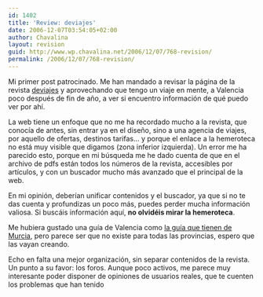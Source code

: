 ```yaml
---
id: 1402
title: 'Review: deviajes'
date: 2006-12-07T03:54:05+02:00
author: Chavalina
layout: revision
guid: http://www.wp.chavalina.net/2006/12/07/768-revision/
permalink: /2006/12/07/768-revision/
---
```

Mi primer post patrocinado. Me han mandado a revisar la página de la revista <a href="http://www.deviajes.es/" target="_blank">deviajes</a> y aprovechando que tengo un viaje en mente, a Valencia poco después de fin de a&ntilde;o, a ver si encuentro informaci&oacute;n de qué puedo ver por ah&iacute;.

La web tiene un enfoque que no me ha recordado mucho a la revista, que conoc&iacute;a de antes, sin entrar ya en el dise&ntilde;o, sino a una agencia de viajes, por aquello de ofertas, destinos tarifas… y porque el enlace a la hemeroteca no está muy visible que digamos (zona inferior izquierda). Un error me ha parecido esto, porque en mi b&uacute;squeda me he dado cuenta de que en el archivo de pdfs están todos los n&uacute;meros de la revista, accesibles por art&iacute;culos, y con un buscador mucho más avanzado que el principal de la web.

En mi opini&oacute;n, deber&iacute;an unificar contenidos y el buscador, ya que si no te das cuenta y profundizas un poco más, puedes perder mucha informaci&oacute;n valiosa. Si buscáis informaci&oacute;n aqu&iacute;, **no olvidéis mirar la hemeroteca**.

Me hubiera gustado una gu&iacute;a de Valencia como <a href="http://www.deviajes.es/reportajes/MURCIA_3.html" target="_blank">la gu&iacute;a que tienen de Murcia</a>, pero parece ser que no existe para todas las provincias, espero que las vayan creando.

Echo en falta una mejor organizaci&oacute;n, sin separar contenidos de la revista. Un punto a su favor: los foros. Aunque poco activos, me parece muy interesante poder disponer de opiniones de usuarios reales, que te cuenten los problemas que han tenido